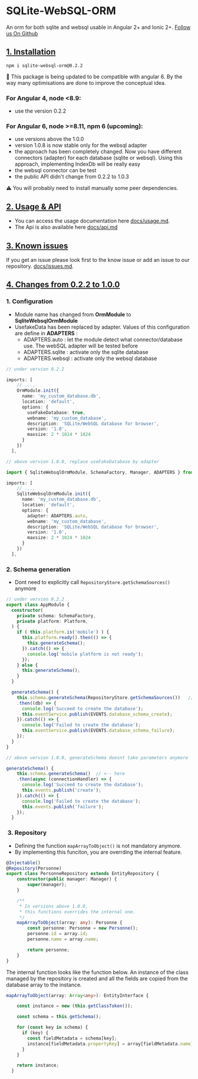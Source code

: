 # SQLite-WebSQL-ORM

An orm for both sqlite and websql usable in Angular 2+ and Ionic 2+. 
[Follow us On Github](https://github.com/blixit/sqlite-websql-orm)

## [1. Installation]() 

```
npm i sqlite-websql-orm@0.2.2
``` 

:construction: This package is being updated to be compatible with angular 6. By the way many optimisations are done to improve the conceptual idea.



### For Angular 4, node <8.9:

- use the version 0.2.2


### For Angular 6, node >=8.11, npm 6 (upcoming):


- use versions above the 1.0.0
- version 1.0.8 is now stable only for the websql adapter
- the approach has been completely changed. Now you have different connectors (adapter) for each database (sqlite or websql). Using this approach, implementing IndexDb will be really easy
- the websql connector can be test
- the public API didn't change from 0.2.2 to 1.0.3


:warning: You will probably need to install manually some peer dependencies.

## [2. Usage & API](docs/usage.md)

- You can access the usage documentation here [docs/usage.md](docs/usage.md). 
- The Api is also available here [docs/api.md](docs/api.md)

## [3. Known issues](docs/issues.md)

If you get an issue please look first to the know issue or add an issue to our repository.
[docs/issues.md](docs/issues.md).

## [4. Changes from 0.2.2 to 1.0.0]()

### 1. Configuration

- Module name has changed from **OrmModule** to **SqliteWebsqlOrmModule**
- UsefakeData has been replaced by adapter. Values of this configuration are define in **ADAPTERS** :
  - ADAPTERS.auto : let the module detect what connector/database use. The webSQL adapter will be tested before
  - ADAPTERS.sqlite : activate only the sqlite database
  - ADAPTERS.websql : activate only the websql database


```ts
// under vervion 0.2.2

imports: [
    // ...,
    OrmModule.init({
      name: 'my_custom_database.db',
      location: 'default',
      options: {
        useFakeDatabase: true,
        webname: 'my_custom_database',
        description: 'SQLite/WebSQL database for browser',
        version: '1.0',
        maxsize: 2 * 1024 * 1024
      }
    })
  ],

// above vervion 1.0.0, replace useFakeDatabase by adapter

import { SqliteWebsqlOrmModule, SchemaFactory, Manager, ADAPTERS } from 'sqlite-websql-orm';

imports: [
    // ...,
    SqliteWebsqlOrmModule.init({
      name: 'my_custom_database.db',
      location: 'default',
      options: {
        adapter: ADAPTERS.auto,
        webname: 'my_custom_database',
        description: 'SQLite/WebSQL database for browser',
        version: '1.0',
        maxsize: 2 * 1024 * 1024
      }
    })
  ],
``` 
### 2. Schema generation

- Dont need to explicitly call `RepositoryStore.getSchemaSources()` anymore 
```ts
// under vervion 0.2.2
export class AppModule {
  constructor(
    private schema: SchemaFactory,
    private platform: Platform,
  ) {
    if ( this.platform.is('mobile') ) {
      this.platform.ready().then(() => {
        this.generateSchema();
      }).catch(() => {
        console.log('mobile platform is not ready');
      });
    } else {
      this.generateSchema();
    }
  }

  generateSchema() {
    this.schema.generateSchema(RepositoryStore.getSchemaSources())   // <-- here 
    .then((db) => {
      console.log('Succeed to create the database');
      this.eventService.publish(EVENTS.database_schema_create);
    }).catch(() => {
      console.log('Failed to create the database');
      this.eventService.publish(EVENTS.database_schema_failure);
    });
  }
}

// above vervion 1.0.0, generateSchema doesnt take parameters anymore

generateSchema() {
    this.schema.generateSchema()  // <-- here 
    .then(async (connectionHandler) => {
      console.log('Succeed to create the database');
      this.events.publish('create');
    }).catch(() => {
      console.log('Failed to create the database');
      this.events.publish('failure');
    });
  }
```

###  3. Repository

- Defining the function `mapArrayToObject()` is not mandatory anymore.
- By implementing this funciton, you are overrding the internal feature.


```ts
@Injectable()
@Repository(Personne)
export class PersonneRepository extends EntityRepository {
    constructor(public manager: Manager) {
        super(manager);
    }

    /**
     * In versions above 1.0.0,
     * this functions overrides the internal one. 
     */   
    mapArrayToObject(array: any): Personne {
        const personne: Personne = new Personne();
        personne.id = array.id;
        personne.name = array.name;

        return personne;
    }
}
```

The internal function looks like the function below. An instance of the class managed by the repository is created and all the fields are copied from the database array to the instance.
```ts
mapArrayToObject(array: Array<any>): EntityInterface {

    const instance = new (this.getClassToken());

    const schema = this.getSchema();

    for (const key in schema) {
      if (key) {
        const fieldMetadata = schema[key];
        instance[fieldMetadata.propertyKey] = array[fieldMetadata.name];
      }
    }

    return instance;
  }
```


